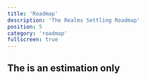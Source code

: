 ```yaml
---
title: 'Roadmap'
description: 'The Realms Settling Roadmap'
position: 5
category: 'roadmap'
fullscreen: true
---
```



## The is an estimation only


